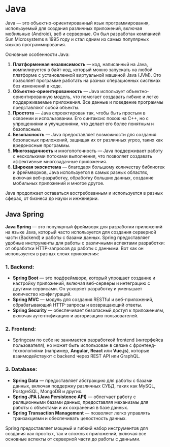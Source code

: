 # Java
Java — это объектно-ориентированный язык программирования, используемый для создания различных приложений, включая мобильные (Android), веб и серверные. Он был разработан компанией Sun Microsystems в 1995 году и стал одним из самых популярных языков программирования.

Основные особенности Java:
1. **Платформенная независимость** — код, написанный на Java, компилируется в байт-код, который можно запускать на любой платформе с установленной виртуальной машиной Java (JVM). Это позволяет программе работать на разных операционных системах без изменений в коде.
2. **Объектно-ориентированность** — Java использует объектно-ориентированную модель, что помогает создавать гибкие и легко поддерживаемые приложения. Все данные и поведение программы представляют собой объекты.
3. **Простота** — Java спроектирован так, чтобы быть простым в освоении и использовании. Его синтаксис похож на C++, но с упрощениями и улучшениями, что делает его более понятным и безопасным.
4. **Безопасность** — Java предоставляет возможности для создания безопасных приложений, защищая их от различных угроз, таких как вредоносные программы.
5. **Многозадачность** и многопоточность — Java поддерживает работу с несколькими потоками выполнения, что позволяет создавать эффективные многозадачные приложения.
6. **Широкая экосистема** — благодаря большому количеству библиотек и фреймворков, Java используется в самых разных областях, включая веб-разработку, обработку больших данных, создание мобильных приложений и многое другое.

Java продолжает оставаться востребованным и используется в разных сферах, от бизнеса до науки и инженерии.

<h2>Java Spring</h2>

**Java Spring** — это популярный фреймворк для разработки приложений на языке Java, который часто используется для создания серверной части (Backend) и работы с базами данных. Spring предоставляет удобные инструменты для работы с различными аспектами разработки: от обработки HTTP-запросов до работы с данными. Вот как он используется в разных слоях приложения:

###  1. Backend:
+ **Spring Boot** — это подфреймворк, который упрощает создание и настройку приложений, включая веб-серверы и интеграцию с другими сервисами. Он ускоряет разработку и уменьшает количество конфигураций.
+ **Spring MVC** — модуль для создания RESTful и веб-приложений, обрабатывающий HTTP-запросы и возвращающий ответы.
+ **Spring Security** — обеспечивает безопасный доступ к приложениям, включая аутентификацию и авторизацию пользователей.
###  2. Frontend:
+ Springсам по себе не занимается разработкой frontend (интерфейса пользователя), но может быть использован в связке с фронтенд-технологиями (например, **Angular**, **React** или **Vue.js**), которые взаимодействуют с backend через REST API или GraphQL.
### 3. Database:
+ **Spring Data** — предоставляет абстракцию для работы с базами данных, включая поддержку различных СУБД, таких как MySQL, PostgreSQL, MongoDB и других.
+ **Spring JPA (Java Persistence API)** — облегчает работу с реляционными базами данных, предоставляя механизмы для работы с объектами и их сохранения в базе данных.
+ **Spring Transaction Management** — позволяет легко управлять транзакциями и обеспечивать целостность данных.

Spring предоставляет мощный и гибкий набор инструментов для создания как простых, так и сложных приложений, включая все основные аспекты от серверной части до работы с данными.
